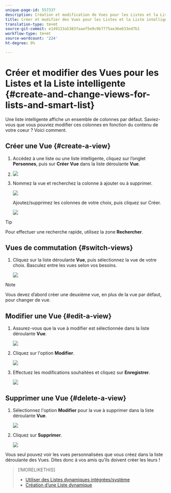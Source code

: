 ```yaml
---
unique-page-id: 557337
description: Création et modification de Vues pour les Listes et la Liste intelligente - Documentation sur le marketing - Documentation sur les produits
title: Créer et modifier des Vues pour les Listes et la Liste intelligente
translation-type: tm+mt
source-git-commit: e149133a5383faaef5e9c9b7775ae36e633ed7b1
workflow-type: tm+mt
source-wordcount: '224'
ht-degree: 0%

---
```



# Créer et modifier des Vues pour les Listes et la Liste intelligente {#create-and-change-views-for-lists-and-smart-list}

Une liste intelligente affiche un ensemble de colonnes par défaut. Saviez-vous que vous pouviez modifier ces colonnes en fonction du contenu de votre coeur ? Voici comment.

## Créer une Vue {#create-a-view}

1. Accédez à une liste ou une liste intelligente, cliquez sur l’onglet **Personnes**, puis sur **Créer** **Vue** dans la liste déroulante **Vue**.
1. ![](assets/smartlist-createview.png)

1. Nommez la vue et recherchez la colonne à ajouter ou à supprimer.

   ![](assets/image2014-9-12-11-3a23-3a53.png)

   Ajoutez/supprimez les colonnes de votre choix, puis cliquez sur Créer.

   ![](assets/image2014-9-12-11-3a24-3a7.png)

>[!TIP]
>
>Pour effectuer une recherche rapide, utilisez la zone **Rechercher**.

## Vues de commutation {#switch-views}

1. Cliquez sur la liste déroulante **Vue**, puis sélectionnez la vue de votre choix. Basculez entre les vues selon vos besoins.

   ![](assets/smartlist-customviewchoose.png)

>[!NOTE]
>
> Vous devez d’abord créer une deuxième vue, en plus de la vue par défaut, pour changer de vue.

## Modifier une Vue {#edit-a-view}

1. Assurez-vous que la vue à modifier est sélectionnée dans la liste déroulante **Vue**.

   ![](assets/smartlist-customviewchoose.png)

1. Cliquez sur l&#39;option **Modifier**.

   ![](assets/smartlist-editcustomview.png)

1. Effectuez les modifications souhaitées et cliquez sur **Enregistrer**.

   ![](assets/image2014-9-12-11-3a27-3a19.png)



## Supprimer une Vue {#delete-a-view}

1. Sélectionnez l&#39;option **Modifier** pour la vue à supprimer dans la liste déroulante **Vue**.

   ![](assets/smartlist-editcustomview.png)

1. Cliquez sur **Supprimer**.

   ![](assets/image2014-9-12-11-3a27-3a39.png)

Vous seul pouvez voir les vues personnalisées que vous créez dans la liste déroulante des Vues. Dites donc à vos amis qu’ils doivent créer les leurs !

>[!MORELIKETHIS]
>
>* [Utiliser des Listes dynamiques intégrées/système](use-built-in-system-smart-lists.md)
>* [Création d’une Liste dynamique](../../../../product-docs/core-marketo-concepts/smart-lists-and-static-lists/creating-a-smart-list/create-a-smart-list.md)

>



